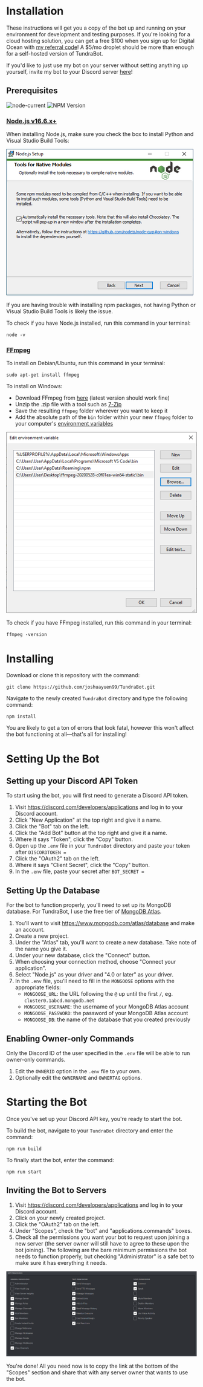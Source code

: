 # Installation

These instructions will get you a copy of the bot up and running on your environment for development and testing purposes. If you're looking for a cloud hosting solution, you can get a free $100 when you sign up for Digital Ocean with [my referral code](https://m.do.co/c/651b659c420e)! A $5/mo droplet should be more than enough for a self-hosted version of TundraBot.

If you'd like to just use my bot on your server without setting anything up yourself, invite my bot to your Discord server [here](https://discord.com/api/oauth2/authorize?client_id=647196546492006423&permissions=259241012342&scope=bot%20applications.commands)!

## Prerequisites

![node-current](https://img.shields.io/badge/node-%3E%3D16.6.0-brightgreen?style=flat)
![NPM Version](https://img.shields.io/badge/npm-%3E%3Dv7.19.1-blue?style=flat)

### [Node.js v16.6.x+](https://nodejs.org/en/download)

When installing Node.js, make sure you check the box to install Python and Visual Studio Build Tools:

![Node.js Setup](/images/node_setup.png)

If you are having trouble with installing npm packages, not having Python or Visual Studio Build Tools is likely the issue.

To check if you have Node.js installed, run this command in your terminal:
```
node -v
```

### [FFmpeg](https://www.ffmpeg.org)

To install on Debian/Ubuntu, run this command in your terminal:

```
sudo apt-get install ffmpeg
```

To install on Windows:

- Download FFmpeg from [here](https://ffmpeg.zeranoe.com/builds) (latest version should work fine)
- Unzip the .zip file with a tool such as [7-Zip](https://www.7-zip.org)
- Save the resulting `ffmpeg` folder wherever you want to keep it
- Add the absolute path of the `bin` folder within your new `ffmpeg` folder to your computer's [environment variables](https://www.howtogeek.com/118594/how-to-edit-your-system-path-for-easy-command-line-access)

![Setting up environment variables](/images/environment_variables.png)

To check if you have FFmpeg installed, run this command in your terminal:
```
ffmpeg -version
```

# Installing

Download or clone this repository with the command:
```
git clone https://github.com/joshuayuen99/TundraBot.git
```

Navigate to the newly created `TundraBot` directory and type the following command:
```
npm install
```

You are likely to get a ton of errors that look fatal, however this won't affect the bot functioning at all—that's all for installing!

# Setting Up the Bot

## Setting up your Discord API Token

To start using the bot, you will first need to generate a Discord API token.

1) Visit https://discord.com/developers/applications and log in to your Discord account.
2) Click "New Application" at the top right and give it a name.
3) Click the "Bot" tab on the left.
4) Click the "Add Bot" button at the top right and give it a name.
5) Where it says "Token", click the "Copy" button.
6) Open up the `.env` file in your `TundraBot` directory and paste your token after `DISCORDTOKEN =`
7) Click the "OAuth2" tab on the left.
8) Where it says "Client Secret", click the "Copy" button.
9) In the `.env` file, paste your secret after `BOT_SECRET =`

## Setting Up the Database

For the bot to function properly, you'll need to set up its MongoDB database. For TundraBot, I use the free tier of [MongoDB Atlas](https://www.mongodb.com/atlas/database).

1) You'll want to visit https://www.mongodb.com/atlas/database and make an account.
2) Create a new project.
3) Under the "Atlas" tab, you'll want to create a new database. Take note of the name you give it.
4) Under your new database, click the "Connect" button.
5) When choosing your connection method, choose "Connect your application".
6) Select "Node.js" as your driver and "4.0 or later" as your driver.
7) In the `.env` file, you'll need to fill in the `MONGOOSE` options with the appropriate fields:
    - `MONGOOSE_URL`: the URL following the `@` up until the first `/`, eg. `cluster0.1abcd.mongodb.net`
    - `MONGOOSE_USERNAME`: the username of your MongoDB Atlas account
    - `MONGOOSE_PASSWORD`: the password of your MongoDB Atlas account
    - `MONGOOSE_DB`: the name of the database that you created previously

## Enabling Owner-only Commands

Only the Discord ID of the user specified in the `.env` file will be able to run owner-only commands.

1) Edit the `OWNERID` option in the `.env` file to your own.
2) Optionally edit the `OWNERNAME` and `OWNERTAG` options.

# Starting the Bot

Once you've set up your Discord API key, you're ready to start the bot.

To build the bot, navigate to your `TundraBot` directory and enter the command:
```
npm run build
```

To finally start the bot, enter the command:
```
npm run start
```

## Inviting the Bot to Servers

1) Visit https://discord.com/developers/applications and log in to your Discord account.
2) Click on your newly created project.
3) Click the "OAuth2" tab on the left.
4) Under "Scopes", check the "bot" and "applications.commands" boxes.
5) Check all the permissions you want your bot to request upon joining a new server (the server owner will still have to agree to these upon the bot joining). The following are the bare minimum permissions the bot needs to function properly, but checking "Administrator" is a safe bet to make sure it has everything it needs.

![Bot Permissions](/images/bot_permissions.png)

You're done! All you need now is to copy the link at the bottom of the "Scopes" section and share that with any server owner that wants to use the bot.